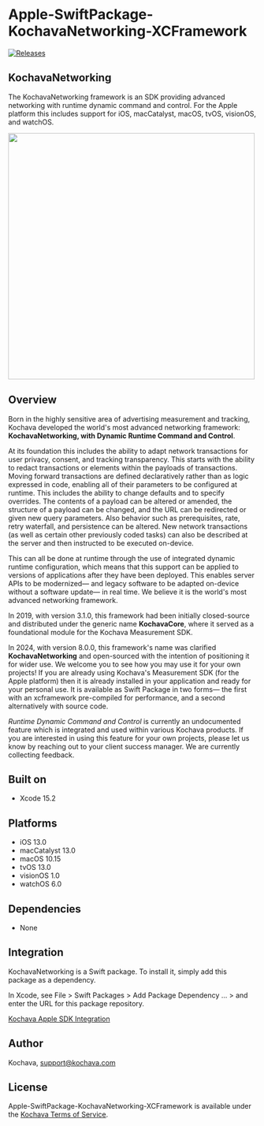 # Apple-SwiftPackage-KochavaNetworking-XCFramework

[![Releases](https://img.shields.io/github/v/release/kochava/Apple-SwiftPackage-KochavaNetworking-XCFramework?include_prereleases&sort=semver)](https://github.com/Kochava/Apple-SwiftPackage-KochavaNetworking-XCFramework/releases)

## KochavaNetworking

The KochavaNetworking framework is an SDK providing advanced networking with runtime dynamic command and control.  For the Apple platform this includes support for iOS, macCatalyst, macOS, tvOS, visionOS, and watchOS.

<img src="https://storage.googleapis.com/kochava-web/2016/07/Kochava-horizontal-black-800x154.png" width="500" />

## Overview

Born in the highly sensitive area of advertising measurement and tracking, Kochava developed the world's most advanced networking framework:  **KochavaNetworking, with Dynamic Runtime Command and Control**.  

At its foundation this includes the ability to adapt network transactions for user privacy, consent, and tracking transparency.  This starts with the ability to redact transactions or elements within the payloads of transactions.  Moving forward transactions are defined declaratively rather than as logic expressed in code, enabling all of their parameters to be configured at runtime.  This includes the ability to change defaults and to specify overrides.  The contents of a payload can be altered or amended, the structure of a payload can be changed, and the URL can be redirected or given new query parameters.  Also behavior such as prerequisites, rate, retry waterfall, and persistence can be altered.  New network transactions (as well as certain other previously coded tasks) can also be described at the server and then instructed to be executed on-device.

This can all be done at runtime through the use of integrated dynamic runtime configuration, which means that this support can be applied to versions of applications after they have been deployed.  This enables server APIs to be modernized— and legacy software to be adapted on-device without a software update— in real time.  We believe it is the world's most advanced networking framework.

In 2019, with version 3.1.0, this framework had been initially closed-source and distributed under the generic name **KochavaCore**, where it served as a foundational module for the Kochava Measurement SDK.

In 2024, with version 8.0.0, this framework's name was clarified **KochavaNetworking** and open-sourced with the intention of positioning it for wider use.  We welcome you to see how you may use it for your own projects!  If you are already using Kochava's Measurement SDK (for the Apple platform) then it is already installed in your application and ready for your personal use.  It is available as Swift Package in two forms— the first with an xcframework pre-compiled for performance, and a second alternatively with source code.

*Runtime Dynamic Command and Control* is currently an undocumented feature which is integrated and used within various Kochava products.  If you are interested in using this feature for your own projects, please let us know by reaching out to your client success manager.  We are currently collecting feedback.

## Built on

* Xcode 15.2

## Platforms

* iOS 13.0
* macCatalyst 13.0
* macOS 10.15
* tvOS 13.0
* visionOS 1.0
* watchOS 6.0

## Dependencies

* None

## Integration

KochavaNetworking is a Swift package.  To install it, simply add this package as a dependency.

In Xcode, see File > Swift Packages > Add Package Dependency ... > and enter the URL for this package repository.

[Kochava Apple SDK Integration](https://support.kochava.com/sdk-integration/ios-sdk-integration/)

## Author

Kochava, support@kochava.com

## License

Apple-SwiftPackage-KochavaNetworking-XCFramework is available under the [Kochava Terms of Service](https://www.kochava.com/terms-of-service/).
